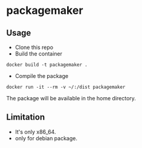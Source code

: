 # packagemaker

## Usage

- Clone this repo
- Build the container

```
docker build -t packagemaker .
```

- Compile the package

```
docker run -it --rm -v ~/:/dist packagemaker
```

The package will be available in the home directory.

## Limitation

- It's only x86_64.
- only for debian package.
